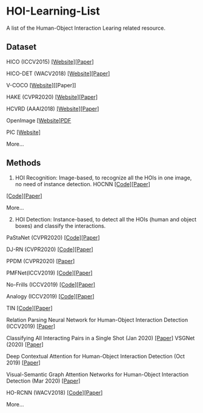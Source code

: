 # HOI-Learning-List
A list of the Human-Object Interaction Learing related resource.

## Dataset
HICO (ICCV2015) [[Website]](http://www-personal.umich.edu/~ywchao/hico/)[[Paper]](http://www-personal.umich.edu/~ywchao/publications/chao_iccv2015.pdf)

HICO-DET (WACV2018) [[Website]](http://www-personal.umich.edu/~ywchao/hico/)[[Paper]](http://www-personal.umich.edu/~ywchao/publications/chao_wacv2018.pdf)

V-COCO [[Website]](https://github.com/s-gupta/v-coco)[[Paper]]

HAKE (CVPR2020) [[Website]](http://hake-mvig.cn/home/)[[Paper]](https://arxiv.org/pdf/1904.06539.pdf)

HCVRD (AAAI2018) [[Website]](https://bitbucket.org/jingruixiaozhuang/hcvrd-a-benchmark-for-large-scale-human-centered-visual/src/master/)[[Paper]](https://pdfs.semanticscholar.org/c94f/1aaf62f87d97dd579cb6451cb9149fb4967d.pdf)

OpenImage [[Website]](https://visualgenome.org/)[PDF](https://arxiv.org/abs/1602.07332)

PIC [[Website]]()

More...

## Methods

1) HOI Recognition: Image-based, to recognize all the HOIs in one image, no need of instance detection.
HOCNN [[Code]](https://github.com/ywchao/hico_benchmark)[[Paper]](http://www-personal.umich.edu/~ywchao/publications/chao_iccv2015.pdf)

 [[Code]]()[[Paper]]()


More...

2) HOI Detection: Instance-based, to detect all the HOIs (human and object boxes) and classify the interactions.

PaStaNet (CVPR2020) [[Code]]()[[Paper]]()

DJ-RN (CVPR2020) [[Code]]()[[Paper]]()

PPDM (CVPR2020) [[Paper]](https://arxiv.org/pdf/1912.12898.pdf)

PMFNet(ICCV2019) [[Code]](https://github.com/bobwan1995/PMFNet)[[Paper]](https://arxiv.org/abs/1909.08453)

No-Frills (ICCV2019) [[Code]](https://github.com/BigRedT/no_frills_hoi_det)[[Paper]](http://tanmaygupta.info/assets/img/no_frills/paper.pdf)

Analogy (ICCV2019) [[Code]](https://github.com/jpeyre/analogy)[[Paper]](https://arxiv.org/pdf/1912.12898.pdf)

TIN [[Code]](https://github.com/DirtyHarryLYL/Transferable-Interactiveness-Network)[[Paper]](https://arxiv.org/pdf/1811.08264.pdf)

Relation Parsing Neural Network for Human-Object Interaction Detection (ICCV2019) [[Paper]](http://openaccess.thecvf.com/content_ICCV_2019/papers/Zhou_Relation_Parsing_Neural_Network_for_Human-Object_Interaction_Detection_ICCV_2019_paper.pdf)

Classifying All Interacting Pairs in a Single Shot (Jan 2020) [[Paper]](https://arxiv.org/pdf/2001.04360.pdf)
VSGNet (2020) [[Paper]](https://vision.ece.ucsb.edu/sites/default/files/publications/vsgnet_spatial_attention_network_for_detecting_human_object_interactions_using_graph_convolutions_0.pdf)

Deep Contextual Attention for Human-Object Interaction Detection (Oct 2019) [[Paper]](https://arxiv.org/pdf/1910.07721.pdf)

Visual-Semantic Graph Attention Networks for Human-Object Interaction Detection (Mar 2020) [[Paper]](https://arxiv.org/pdf/2001.02302.pdf)


HO-RCNN (WACV2018) [[Code]](https://github.com/ywchao/ho-rcnn)[[Paper]](http://www-personal.umich.edu/~ywchao/publications/chao_wacv2018.pdf)

More...
